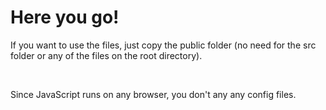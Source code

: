 # Here you go!

If you want to use the files, just copy the public folder (no need for the src folder or any of the files on the root directory).

<br>

Since JavaScript runs on any browser, you don't any any config files.
